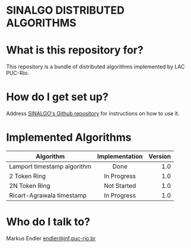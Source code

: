# SINALGO DISTRIBUTED ALGORITHMS #


# What is this repository for? #

This repository is a bundle of distributed algorithms implemented by LAC PUC-Rio.

# How do I get set up? #

Address [SINALGO's Github repository](https://github.com/Sinalgo/sinalgo) for instructions on how to use it.

# Implemented Algorithms #

| Algorithm        				| Implementation 	| Version   |
| ----------------------------- |:---------------:| -----------:|
| Lamport timestamp algorithm   | Done 		        | 1.0 		|
| 2 Token Ring 					| In Progress   	| 1.0 		|
| 2N Token Ring  				| Not Started   	| 1.0 		|
| Ricart-Agrawala timestamp 	| In Progress   	| 1.0 		|


# Who do I talk to? #

Markus Endler <endler@inf.puc-rio.br>